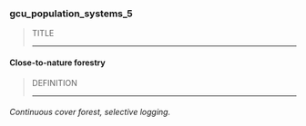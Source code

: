 ### gcu_population_systems_5



> TITLE
> 
> ------

#### Close-to-nature forestry



> DEFINITION
> 
> ------

###### Continuous cover forest, selective logging.